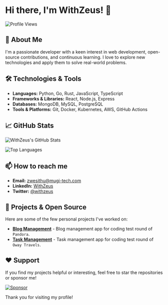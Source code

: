 # Hi there, I'm WithZeus! 👋

![Profile Views](https://komarev.com/ghpvc/?username=withzeus&style=flat-square)

## 🚀 About Me

I'm a passionate developer with a keen interest in web development, open-source contributions, and continuous learning. I love to explore new technologies and apply them to solve real-world problems.

## 🛠️ Technologies & Tools

- **Languages:** Python, Go, Rust, JavaScript, TypeScript
- **Frameworks & Libraries:** React, Node.js, Express
- **Databases:** MongoDB, MySQL, PostgreSQL
- **Tools & Platforms:** Git, Docker, Kubernetes, AWS, GitHub Actions

## 📈 GitHub Stats

![WithZeus's GitHub Stats](https://github-readme-stats.vercel.app/api?username=withzeus&show_icons=true&theme=catppuccin_latte)

![Top Languages](https://github-readme-stats.vercel.app/api/top-langs/?username=withzeus&layout=compact&theme=catppuccin_latte)

## 📫 How to reach me

- **Email:** [zwesithu@mugi-tech.com](mailto:zwesithu@mugi-tech.com)
- **LinkedIn:** [WithZeus](https://www.linkedin.com/in/withzues)
- **Twitter:** [@withzeus](https://twitter.com/withzues)

## 🔧 Projects & Open Source

Here are some of the few personal projects I've worked on:

- [**Blog Management**](https://github.com/withzeus/blog-management-app) - Blog management app for coding test round of `Pandora`.
- [**Task Management**](https://github.com/withzeus/google-tasks-management-app) - Task management app for coding test round of `Oway Travels`.

## ❤️ Support

If you find my projects helpful or interesting, feel free to star the repositories or sponsor me!

[![Sponsor](https://img.shields.io/badge/Sponsor-💖-red)](https://github.com/sponsors/withzeus)

Thank you for visiting my profile!

<!-- Optional: Add some fun or personal touches here. For example, a quote, a hobby, or an interesting fact about yourself. -->
